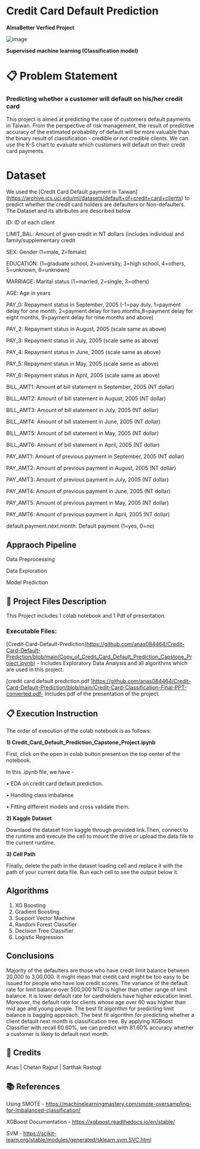 # Credit Card Default Prediction
**AlmaBetter Verfied Project**

![image](https://user-images.githubusercontent.com/91868265/184424113-9afee91c-45d1-4c0d-b89d-e9f2a27eeb3b.png)

**Supervised machine learning (Classification model)**

# 📋 Problem Statement
### **Predicting whether a customer will default on his/her credit card**
This project is aimed at predicting the case of customers default payments in Taiwan. From the perspective of risk management, the result of predictive accuracy of the estimated probability of default will be more valuable than the binary result of classification - credible or not credible clients. We can use the K-S chart to evaluate which customers will default on their credit card payments.

# Dataset
We used the [Credit Card Default payment in Taiwan] (https://archive.ics.uci.edu/ml/datasets/default+of+credit+card+clients) to predict whether the credit card holders are defaulters or Non-defaulters. The Dataset and its attributes are described below

ID: ID of each client

LIMIT_BAL: Amount of given credit in NT dollars (includes individual and family/supplementary credit

SEX: Gender (1=male, 2=female)

EDUCATION: (1=graduate school, 2=university, 3=high school, 4=others, 5=unknown, 6=unknown)

MARRIAGE: Marital status (1=married, 2=single, 3=others)

AGE: Age in years

PAY_0: Repayment status in September, 2005 (-1=pay duly, 1=payment delay for one month, 2=payment delay for two months,8=payment delay for eight months, 9=payment delay for nine months and above)

PAY_2: Repayment status in August, 2005 (scale same as above)

PAY_3: Repayment status in July, 2005 (scale same as above)

PAY_4: Repayment status in June, 2005 (scale same as above)

PAY_5: Repayment status in May, 2005 (scale same as above)

PAY_6: Repayment status in April, 2005 (scale same as above)

BILL_AMT1: Amount of bill statement in September, 2005 (NT dollar)

BILL_AMT2: Amount of bill statement in August, 2005 (NT dollar)

BILL_AMT3: Amount of bill statement in July, 2005 (NT dollar)

BILL_AMT4: Amount of bill statement in June, 2005 (NT dollar)

BILL_AMT5: Amount of bill statement in May, 2005 (NT dollar)

BILL_AMT6: Amount of bill statement in April, 2005 (NT dollar)

PAY_AMT1: Amount of previous payment in September, 2005 (NT dollar)

PAY_AMT2: Amount of previous payment in August, 2005 (NT dollar)

PAY_AMT3: Amount of previous payment in July, 2005 (NT dollar)

PAY_AMT4: Amount of previous payment in June, 2005 (NT dollar)

PAY_AMT5: Amount of previous payment in May, 2005 (NT dollar)

PAY_AMT6: Amount of previous payment in April, 2005 (NT dollar)

default.payment.next.month: Default payment (1=yes, 0=no)

 ## **Appraoch Pipeline**
  
  Data Preprocessing
  
  Data Exploration
  
  Model Prediction
  
  
 ## 💾 Project Files Description
 
This Project includes 1 colab notebook and 1 Pdf of presentation.

### **Executable Files:**
[Credit-Card-Default-Prediction]https://github.com/anas084464/Credit-Card-Default-Prediction/blob/main/Copy_of_Credit_Card_Default_Prediction_Capstone_Project.ipynb) - Includes Exploratory Data Analysis and all algorithms which are used in this project.

[credit card default prediction.pdf ]https://github.com/anas084464/Credit-Card-Default-Prediction/blob/main/Credit-Card-Classification-Final-PPT-converted.pdf- Includes pdf of the presentation of the project.

## 📋 **Execution Instruction**

The order of execution of the colab notebook is as follows:

**1) Credit_Card_Default_Prediction_Capstone_Project.ipynb**

First, click on the open in colab button present on the top center of the notebook.

In this .ipynb file, we have -

• EDA on credit card default prediction.

• Handling class imbalance 

• Fitting different models and cross validate them.

**2) Kaggle Dataset**

Downlaod the dataset from kaggle through provided link.Then, connect to the runtime and execute the cell to mount the drive or upload the data file to the current runtime.

**3) Cell Path**

Finally, delete the path in the dataset loading cell and replace it with the path of your current data file. Run each cell to see the output below it.

## **Algorithms**

1. XG Boosting
2. Gradient Boosting
3. Support Vector Machine
4. Random Forest Classifier
5. Decision Tree Classifier
6. Logistic Regression


## **Conclusions**

Majority of the defaulters are those who have credit limit balance between 20,000 to 3,00,000. It might mean that credit card might be too easy to be issued for people who have low credit scores.
The variance of the default rate for limit balance over 500,000 NTD is higher than other range of limit balance.
It is lower default rate for cardholders have higher education level. Moreover, the default rate for clients whose age over 60 was higher than mid age and young people.
The best fit algorithm for predicting limit balance is bagging approach. The best fit algorithm for predicting whether a client default next month is classification tree.
By applying XGBoost Classifier with recall 60.60%, we can predict with 81.60% accuracy whether a customer is likely to default next month.

## 📜 **Credits**
Anas | Chetan Rajput | Sarthak Rastogi

## 📚 **References**
Using SMOTE - https://machinelearningmastery.com/smote-oversampling-for-imbalanced-classification/

XGBoost Documentation - https://xgboost.readthedocs.io/en/stable/

SVM - https://scikit-learn.org/stable/modules/generated/sklearn.svm.SVC.html
